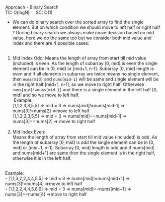 Approach - Binary Search<br>
TC: O(logN)      SC: O(1)
<br>
- We can do binary search over the sorted array to find the single element. But on which condition we should move to left half or right half ? During binary search we always make move decision  based on mid value, here we do the same too but we consider both mid value and index and there are 4 possible cases: <br>
​
1. Mid Index Odd:
Means the length of array from start till mid value (included) is even. As the length of subarray [0, mid] is even the single element can be in [0, mid] or [mid+1, n-1]. Subarray [0, mid] length is even and if all elements in subarray are twice means no single element, then `nums[mid]` and `nums[mid-1]` will be same and single element will be in the right half [mid+1, n-1], so we move to right half. Otherwise `nums[mid]!=nums[mid-1]` and there is a single element in the left half [0, mid] and  so we move to left half. <br>
​
Example:<br>
[1,1,2,3,3,5,5] => mid = 3 => nums[mid]!=nums[mid-1] => nums[3]!=nums[2] =>move to left half <br>
[1,1,2,2,3,5,5] => mid = 3 => nums[mid]==nums[mid-1] => nums[3]==nums[2] => move to right half<br>
​
2. Mid Index Even:<br>
Means the length of array from start till mid value (included) is odd. As the length of subarray [0, mid] is odd the single element can be in [0, mid] or [mid+1, n-1]. Subarray [0, mid] length is odd and if nums[mid] and nums[mid+1] are same then the single element is in the right half, otherwise it is in the left half.
<br>
Example:<br>
- [1,1,3,2,2,4,4,5,5] => mid = 3 => nums[mid]!=nums[mid+1] => nums[3]!=nums[4] =>move to left half <br>
- [1,1,2,2,4,4,5,6,6] => mid = 3 => nums[mid]==nums[mid+1] => nums[3]==nums[4] =>move to right half <br>